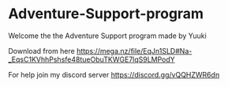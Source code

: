 # Adventure-Support-program

Welcome the the Adventure Support program made by Yuuki

Download from here https://mega.nz/file/EqJn1SLD#Na-_EqsC1KVhhPshsfe48tueObuTKWGE7lqS9LMPodY

For help join my discord server https://discord.gg/vQQHZWR6dn
